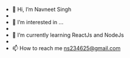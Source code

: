 -  👋 Hi, I’m Navneet Singh
-
-  👀 I’m interested in ...
- 
-  🌱 I’m currently learning ReactJs and NodeJs
- 
-  📫 How to reach me ns234625@gmail.com

<!---
navneet610/navneet610 is a ✨ special ✨ repository because its `README.md` (this file) appears on your GitHub profile.
You can click the Preview link to take a look at your changes.
--->
